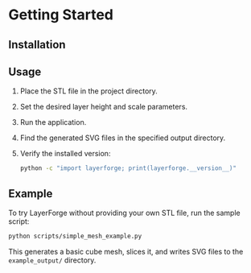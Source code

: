 # Getting Started

## Installation

## Usage

1. Place the STL file in the project directory.
2. Set the desired layer height and scale parameters.
3. Run the application.
4. Find the generated SVG files in the specified output directory.

5. Verify the installed version:
   ```bash
   python -c "import layerforge; print(layerforge.__version__)"
   ```

## Example

To try LayerForge without providing your own STL file, run the sample script:

```bash
python scripts/simple_mesh_example.py
```

This generates a basic cube mesh, slices it, and writes SVG files to the
`example_output/` directory.
